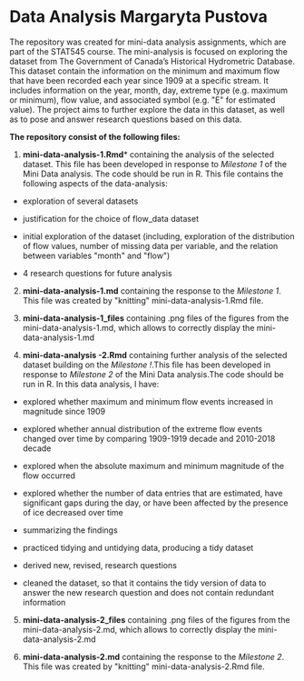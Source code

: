 # Data Analysis Margaryta Pustova

The repository was created for mini-data analysis assignments, which are part of the STAT545 course. The mini-analysis is focused on exploring the dataset from The Government of Canada’s Historical Hydrometric Database. This dataset contain the information on the minimum and maximum flow that have been recorded each year since 1909 at a specific stream. It includes information on the year, month, day, extreme type (e.g. maximum or minimum), flow value, and associated symbol (e.g. "E" for estimated value). The project aims to further explore the data in this dataset, as well as to pose and answer research questions based on this data.


**The repository consist of the following files:**

1. **mini-data-analysis-1.Rmd*** containing the analysis of the selected dataset. This file has been developed in response to *Milestone 1* of the Mini Data analysis.
The code should be run in R. This file contains the following aspects of the data-analysis:

* exploration of several datasets

* justification for the choice of flow_data dataset

* initial exploration of the dataset (including, exploration of the distribution of flow values, number of missing data per variable, and the relation between variables "month" and "flow")

* 4 research questions for future analysis


2. **mini-data-analysis-1.md** containing the response to the *Milestone 1*. This file was created by "knitting" mini-data-analysis-1.Rmd file.


3. **mini-data-analysis-1_files** containing .png files of the figures from the mini-data-analysis-1.md, which allows to correctly display the mini-data-analysis-1.md


4. **mini-data-analysis -2.Rmd** containing further analysis of the selected dataset building on the *Milestone !*.This file has been developed in response to *Milestone 2* of the Mini Data analysis.The code should be run in R. In this data analysis, I have:

* explored whether maximum and minimum flow events increased in magnitude since 1909

* explored whether annual distribution of the extreme flow events changed over time by comparing 1909-1919 decade and 2010-2018 decade

* explored when the absolute maximum and minimum magnitude of the flow occurred

* explored whether the number of data entries that are estimated, have significant gaps during the day, or have been affected by the presence of ice decreased over time

* summarizing the findings

* practiced tidying and untidying data, producing a tidy dataset

* derived new, revised, research questions

* cleaned the dataset, so that it contains the tidy version of data to answer the new research question and does not contain redundant information


5. **mini-data-analysis-2_files** containing .png files of the figures from the mini-data-analysis-2.md, which allows to correctly display the mini-data-analysis-2.md


6. **mini-data-analysis-2.md** containing the response to the *Milestone 2*. This file was created by "knitting" mini-data-analysis-2.Rmd file.